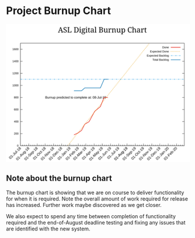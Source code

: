 # Project Burnup Chart
![Burnup Chart](graphs/burnup22052019.svg)

## Note about the burnup chart
The burnup chart is showing that we are on course to deliver functionality for when it is required. Note the overall amount of work required for release has increased. Further work maybe discovered as we get closer.

We also expect to spend any time between completion of functionality required and the end-of-August deadline testing and fixing any issues that are identified with the new system.
